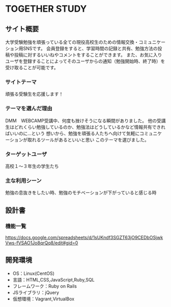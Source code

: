 # TOGETHER STUDY

## サイト概要
大学受験勉強を頑張っている全ての現役高校生のための情報交換・コミュニケーション用SNSです。  会員登録をすると、学習時間の記録と共有、勉強方法の投稿や投稿に対するいいねやコメントをすることができます。  また、お気に入りユーザを登録することによってそのユーザからの通知（勉強開始時、終了時）を受け取ることが可能です。


### サイトテーマ
頑張る受験生を応援します！

### テーマを選んだ理由
DMM　WEBCAMP受講中、何度も挫けそうになる瞬間がありました。
他の受講生はどれくらい勉強しているのか、勉強法はどうしているかなど情報共有できればいいのに…という
想いから、勉強を頑張る人たちへ向けて気軽にコミュニケーションが取れるツールがあるといいと思い
このテーマを選びました。

### ターゲットユーザ
高校１〜３年生の学生たち

### 主な利用シーン
勉強の息抜きをしたい時、勉強のモチベーションが下がっていると感じる時

## 設計書

### 機能一覧
https://docs.google.com/spreadsheets/d/1sUKndf3SGZT63jO9CEDbOSjwkVws-fVSAO1Jo8qrQq8/edit#gid=0

## 開発環境
- OS：Linux(CentOS)
- 言語：HTML,CSS,JavaScript,Ruby,SQL
- フレームワーク：Ruby on Rails
- JSライブラリ：jQuery
- 仮想環境：Vagrant,VirtualBox

